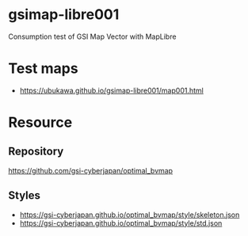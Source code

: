# gsimap-libre001
Consumption test of GSI Map Vector with MapLibre

# Test maps
- https://ubukawa.github.io/gsimap-libre001/map001.html

# Resource
## Repository
https://github.com/gsi-cyberjapan/optimal_bvmap
## Styles
- https://gsi-cyberjapan.github.io/optimal_bvmap/style/skeleton.json
- https://gsi-cyberjapan.github.io/optimal_bvmap/style/std.json
